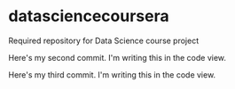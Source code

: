 datasciencecoursera
===================

Required repository for Data Science course project

Here's my second commit. I'm writing this in the code view.

Here's my third commit. I'm writing this in the code view.
